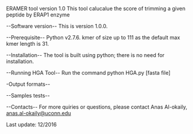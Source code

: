 
ERAMER tool version 1.0
This tool calucalue the score of trimming a given peptide by ERAP1 enzyme

--Software version--
This is version 1.0.0.

--Prerequisite--
Python v2.7.6. 
kmer of size up to 111 as the default max kmer length is 31.

--Installation--
The tool is built using python; there is no need for installation.

--Running HGA Tool--
Run the command 
python HGA.py [fasta file]



-Output formats--



--Samples tests--




--Contacts--
For more quiries or questions, please contact
Anas Al-okaily, anas.al-okaily@uconn.edu


Last update: 12/2016
